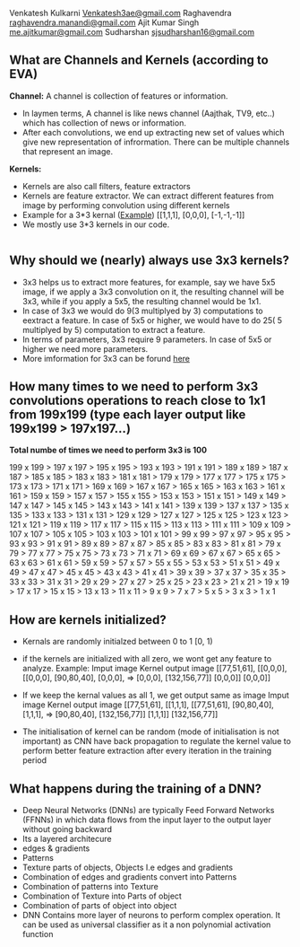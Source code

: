 Venkatesh Kulkarni Venkatesh3ae@gmail.com
Raghavendra raghavendra.manandi@gmail.com
Ajit Kumar Singh me.ajitkumar@gmail.com
Sudharshan sjsudharshan16@gmail.com

## What are Channels and Kernels (according to EVA)

**Channel:**
 A channel is collection of features or information.
- In laymen terms, A channel is like news channel (Aajthak, TV9, etc..) which has collection of news or information.
- After each convolutions, we end up extracting new set of values which give new representation of infrormation. There can be multiple channels that represent an image.

**Kernels:**
- Kernels are also call filters, feature extractors
- Kernels are feature extractor. We can extract different features from image by performing convolution using different kernels
- Example for a 3*3 kernal ([Example](https://wikimedia.org/api/rest_v1/media/math/render/svg/5bf6623ca763ba780b471a565eb1b06cd14b445c))
[[1,1,1],
[0,0,0],
[-1,-1,-1]]
- We mostly use 3*3 kernels in our code.

<image goes here>



## Why should we (nearly) always use 3x3 kernels?
- 3x3 helps us to extract more features, for example, say we have 5x5 image, if we apply a 3x3 convolution on it, the resulting channel will be 3x3, while if you apply a 5x5, the resulting channel would be 1x1.
- In case of 3x3 we would do 9(3 multiplyed by 3) computations to eextract a feature. In case of 5x5 or higher, we would have to do 25( 5 multiplyed by 5) computation to extract a feature.
- In terms of parameters, 3x3 require 9 parameters. In case of 5x5 or higher we need more parameters.
- More imformation for 3x3 can be forund [here](https://medium.com/@icecreamlabs/3x3-convolution-filters-a-popular-choice-75ab1c8b4da8#:~:text=It%20is%20used%20for%20blurring,a%20kernel%20and%20an%20image.&text=We%20are%20specifically%20referring%20to,matrix%20objects%20such%20as%20images.)

## How many times to we need to perform 3x3 convolutions operations to reach close to 1x1 from 199x199 (type each layer output like 199x199 > 197x197...)

**Total numbe of times we need to perform 3x3 is 100**

199 x 199 > 197 x 197 > 195 x 195 > 193 x 193 > 191 x 191 > 189 x 189 > 187 x 187 > 185 x 185 > 183 x 183 > 181 x 181 > 179 x 179 > 177 x 177 > 175 x 175 > 173 x 173 > 171 x 171 > 169 x 169 > 167 x 167 > 165 x 165 > 163 x 163 > 161 x 161 > 159 x 159 > 157 x 157 > 155 x 155 > 153 x 153 > 151 x 151 > 149 x 149 > 147 x 147 > 145 x 145 > 143 x 143 > 141 x 141 > 139 x 139 > 137 x 137 > 135 x 135 > 133 x 133 > 131 x 131 > 129 x 129 > 127 x 127 > 125 x 125 > 123 x 123 > 121 x 121 > 119 x 119 > 117 x 117 > 115 x 115 > 113 x 113 > 111 x 111 > 109 x 109 > 107 x 107 > 105 x 105 > 103 x 103 > 101 x 101 > 99 x 99 > 97 x 97 > 95 x 95 > 93 x 93 > 91 x 91 > 89 x 89 > 87 x 87 > 85 x 85 > 83 x 83 > 81 x 81 > 79 x 79 > 77 x 77 > 75 x 75 > 73 x 73 > 71 x 71 > 69 x 69 > 67 x 67 > 65 x 65 > 63 x 63 > 61 x 61 > 59 x 59 > 57 x 57 > 55 x 55 > 53 x 53 > 51 x 51 > 49 x 49 > 47 x 47 > 45 x 45 > 43 x 43 > 41 x 41 > 39 x 39 > 37 x 37 > 35 x 35 > 33 x 33 > 31 x 31 > 29 x 29 > 27 x 27 > 25 x 25 > 23 x 23 > 21 x 21 > 19 x 19 > 17 x 17 > 15 x 15 > 13 x 13 > 11 x 11 > 9 x 9 > 7 x 7 > 5 x 5 > 3 x 3 > 1 x 1

## How are kernels initialized?
- Kernals are randomly initialzed between 0 to 1 [0, 1)
- if the kernels are initialized with all zero, we wont get any feature to analyze.
Example:
 Imput image                       Kernel                        output image
 [[77,51,61],						[[0,0,0],				        [[0,0,0],
[90,80,40],                           [0,0,0],        =>           [0,0,0],
[132,156,77]]                      [0,0,0]]                       [0,0,0]]

- If we keep the kernal values as all 1, we get output same as image
 Imput image                       Kernel                        output image
 [[77,51,61],						[[1,1,1],				        [[77,51,61],
[90,80,40],                           [1,1,1],        =>           [90,80,40],
[132,156,77]]                      [1,1,1]]                       [132,156,77]]
- The initialisation of kernel can be random (mode of initialisation is not important) as CNN have back propagation to regulate the kernel value to perform better feature extraction after every iteration in the training period


## What happens during the training of a DNN?
- Deep Neural Networks (DNNs) are typically Feed Forward Networks (FFNNs) in which data flows from the input layer to the output layer without going backward
- Its a layered architecure 
- edges & gradients 
- Patterns 
- Texture parts of objects, Objects I.e edges and gradients 
- Combination of edges and gradients convert into Patterns
- Combination of patterns into Texture
- Combination of Texture into Parts of object
- Combination of parts of object into object
- DNN Contains more layer of neurons to perform complex operation. It can be used as universal classifier as it a non polynomial activation function


